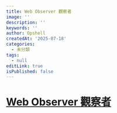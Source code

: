 ```yaml
---
title: Web Observer 觀察者
image: ''
description: ''
keywords: ''
author: Opshell
createdAt: '2025-07-18'
categories:
  - 未分類
tags:
  - null
editLink: true
isPublished: false
---
```

# [Web Observer 觀察者](https://xiaotianxia.github.io/blog/vuepress/js/four_kinds_of_observers.html)
